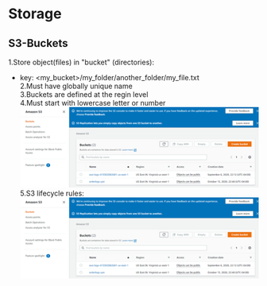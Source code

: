 # Storage
## S3-Buckets
1.Store object(files) in "bucket" (directories): <br>
* key: <my_bucket>/my_folder/another_folder/my_file.txt <br>
2.Must have globally unique name <br>
3.Buckets are defined at the regin level <br>
4.Must start with lowercase letter or number <br>
![image](https://github.com/liangxiaoxuan/Algorithm-training/blob/main/AWS/images/S3.png)
5.S3 lifecycle rules: <br>
![image](https://github.com/liangxiaoxuan/Algorithm-training/blob/main/AWS/images/S3.png)

